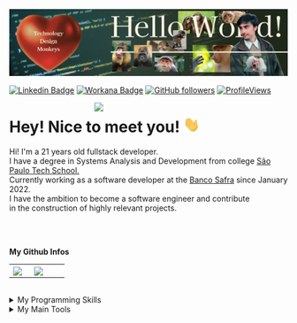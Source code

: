 <img alt="banner" src="./assets/images/github-readme-profile-gustavo.png" /> 

[![Linkedin Badge](https://img.shields.io/badge/-Linkedin-CF5439?style=flat-square&logo=Linkedin&logoColor=white&link=https://www.linkedin.com/in/gustavo-carneiro-de-oliveira-martins)](https://www.linkedin.com/in/gustavo-carneiro-de-oliveira-martins/) [![Workana Badge](https://img.shields.io/badge/-Workana-CF5439?style=flat-square&logo=https://simpleicons.org/icons/freelancer.svg&logoColor=white&link=https://www.workana.com/freelancer/4df3a97581c28a76460d3460b7db4326)](https://www.workana.com/freelancer/4df3a97581c28a76460d3460b7db4326) [![GitHub followers](https://img.shields.io/github/followers/Gusneiro?label=Follow&style=social)](https://github.com/Gusneiro/?tab=follow) [![ProfileViews](https://komarev.com/ghpvc/?username=Gusneiro&color=CF5439&style=flat)](https://komarev.com/ghpvc/?username=Gusneiro)

<img align="right" src="https://thumbs.gfycat.com/FlashyImpeccableFlatcoatretriever-size_restricted.gif" width="350px">

<div align="left">
   <h1>Hey! Nice to meet you! <img  src="https://raw.githubusercontent.com/ABSphreak/ABSphreak/master/gifs/Hi.gif" width="30px"></h1>
   <p> 
      Hi! I'm a 21 years old fullstack developer.<br>
      I have a degree in Systems Analysis and Development from college <a href="https://www.sptech.school">São Paulo Tech School.</a><br>
      Currently working as a software developer at the <a href="https://www.safra.com.br">Banco Safra</a> since January 2022.<br>
      I have the ambition to become a software engineer and contribute<br>
      in the construction of highly relevant projects.
   </p>
</div>
<br><br>

**My Github Infos**
<table width="900px">
   <tr>
      <td valign="top" width="30%">
        <img align="center" style="height=200px" src="https://github-readme-stats.vercel.app/api/top-langs/?username=Gusneiro&hide_progress=true&theme=onedark" />
      </td>
      <td valign="top" width="50%">
         <img align="center" style="height=200px" src="https://github-readme-stats.vercel.app/api?username=Gusneiro&theme=onedark" />
      </td>
   </tr>
</table>
<br>

<details>
<summary>My Programming Skills</summary><br>
   
| **Development** | 💻 **Lenguages** | 🛠 **Frameworks** |
| - | - | - |
| Front-End | <img alt="Nodejs" src="https://img.shields.io/badge/-Nodejs-43853d?style=flat-square&logo=Node.js&logoColor=white" /> <img alt="JavaScript" src="https://img.shields.io/badge/JavaScript-F7DF1E?style=flat-square&logo=javascript&logoColor=black" /> <img alt="TypeScript" src="https://img.shields.io/badge/-TypeScript-007ACC?style=flat-square&logo=typescript&logoColor=white" /> <img alt="html5" src="https://img.shields.io/badge/-HTML5-E34F26?style=flat-square&logo=html5&logoColor=white" />  <img alt="Sass" src="https://img.shields.io/badge/-Sass-CC6699?style=flat-square&logo=sass&logoColor=white" /> <img alt="css3" src="https://img.shields.io/badge/CSS3-1572B6?style=flat-square&logo=css3&logoColor=white" /> | <img alt="angular" src="https://img.shields.io/badge/-Angular-DD0031?style=flat-square&logo=angular&logoColor=white" /> <img alt="React" src="https://img.shields.io/badge/-React-45b8d8?style=flat-square&logo=react&logoColor=white" />| 
| Back-End | <img alt="Java" src="https://img.shields.io/badge/Java-ED8B00?style=flat-square&logo=openjdk&logoColor=white" />  <img alt="c sharp" src="https://img.shields.io/badge/C%23-239120?style=flat-square&logo=c-sharp&logoColor=white" />| <img alt="springboot" src="https://img.shields.io/badge/Spring-6DB33F?style=flat-square&logo=spring&logoColor=white" /> | 
| Database | <img alt="mysql" src="https://img.shields.io/badge/MySQL-00000F?style=flat-square&logo=mysql&logoColor=white" />  <img alt="" src="https://img.shields.io/badge/Microsoft_SQL_Server-CC2927?style=flat-square&logo=microsoft-sql-server&logoColor=white" /> | <img alt=""  src="https://img.shields.io/badge/Null-333333?style=flat-square&logo=a&logoColor=black" /> | 
| Mobile | <img alt="kotlin" src="https://img.shields.io/badge/Kotlin-0095D5?&style=flat-square&logo=kotlin&logoColor=white" /> | <img alt=""  src="https://img.shields.io/badge/Null-333333?style=flat-square&logo=a&logoColor=black" /> | 
| Versioning | <img alt="git" src="https://img.shields.io/badge/GIT-E44C30?style=flat-square&logo=git&logoColor=white" /> | <img alt=""  src="https://img.shields.io/badge/Null-333333?style=flat-square&logo=a&logoColor=black" /> |
</details>
   
<details>
<summary>My Main Tools</summary><br>
   
| **Type** | 🛠 **Tool**|
| - | - |
| Code | <img alt="vscode" src="https://img.shields.io/badge/Visual_Studio_Code-0078D4?style=flat-square&logo=visual%20studio%20code&logoColor=white" /> <img alt="inteliJ" src="https://img.shields.io/badge/IntelliJ_IDEA-000000.svg?style=flat-square&logo=intellij-idea&logoColor=white" /> <img alt="android studio" src="https://img.shields.io/badge/Android-3DDC84?style=flat-square&logo=android&logoColor=white" /> <img alt="visual code" src="https://img.shields.io/badge/Visual_Studio-5C2D91?style=flat-square&logo=visual%20studio&logoColor=white" />|
| Prototype | <img alt="figma" src="https://img.shields.io/badge/Figma-F24E1E?style=flat-square&logo=figma&logoColor=white" /> <img alt="photoshop" src="https://img.shields.io/badge/Adobe%20Photoshop-31A8FF?style=flat-square&logo=Adobe%20Photoshop&logoColor=black" />|
| Workflow Project| <img alt="jira" src="https://img.shields.io/badge/Jira-0052CC?style=flat-square&logo=Jira&logoColor=white" /> <img alt="jenkins" src="https://img.shields.io/badge/Jenkins-D24939?style=flat-square&logo=Jenkins&logoColor=white" />|
| Group | <img alt="teams" src="https://img.shields.io/badge/Microsoft_Teams-6264A7?style=flat-square&logo=microsoft-teams&logoColor=white" /> <img alt="discord" src="https://img.shields.io/badge/Discord-7289DA?style=flat-square&logo=discord&logoColor=white" /> |
| Documentation | <img alt="excel" src="https://img.shields.io/badge/Microsoft_Excel-217346?style=flat-square&logo=microsoft-excel&logoColor=white" /> <img alt="powerpoint" src="https://img.shields.io/badge/Microsoft_PowerPoint-B7472A?style=flat-square&logo=microsoft-powerpoint&logoColor=white" /> <img alt="word" src="https://img.shields.io/badge/Microsoft_Word-2B579A?style=flat-square&logo=microsoft-word&logoColor=white" /> <img alt="miro" src="https://img.shields.io/badge/Miro-050038?style=flat-square&logo=Miro&logoColor=white" /> <img alt="trello" src="https://img.shields.io/badge/Trello-0052CC?style=flat-square&logo=trello&logoColor=white" /> <img alt="" src="" />|
| Repositories | <img alt="github" src="https://img.shields.io/badge/GitHub-100000?style=flat-square&logo=github&logoColor=white" /> <img alt="gitlab" src="https://img.shields.io/badge/GitLab-330F63?style=flat-square&logo=gitlab&logoColor=white" /> |
| Cloud | <img alt="aws cloud" src="https://img.shields.io/badge/Amazon_AWS-FF9900?style=flat-square&logo=amazonaws&logoColor=white" /> <img alt="azure" src="https://img.shields.io/badge/Azure_DevOps-0078D7?style=flat-square&logo=azure-devops&logoColor=white" />|
</details>
